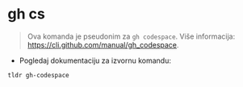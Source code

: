 # gh cs

> Ova komanda je pseudonim za  `gh codespace`.
> Više informacija: <https://cli.github.com/manual/gh_codespace>.

- Pogledaj dokumentaciju za izvornu komandu:

`tldr gh-codespace`
